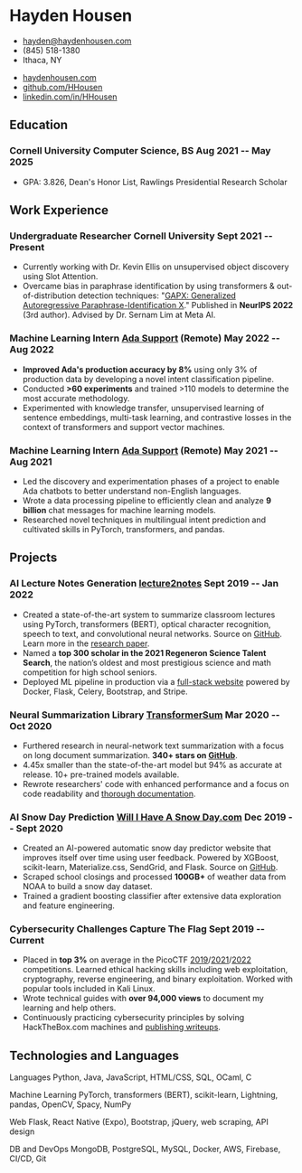 <!-- The (first) h1 will be used as the <title> of the HTML page -->
# Hayden Housen

<!-- The unordered list immediately after the h1 will be formatted on a single
line. It is intended to be used for contact details -->
- <hayden@haydenhousen.com>
- (845) 518-1380
- Ithaca, NY

<!-- Social Links -->
- [haydenhousen.com](https://haydenhousen.com)
- [github.com/HHousen](https://github.com/HHousen)
- [linkedin.com/in/HHousen](https://linkedin.com/in/HHousen)

<!-- The paragraph after the h1 and ul and before the first h2 is optional. It
is intended to be used for a short summary. -->

## Education

### <span>Cornell University</span> <span><span>Computer Science, BS</span> <span>Aug 2021 -- May 2025</span></span>

- GPA: 3.826, Dean's Honor List, Rawlings Presidential Research Scholar

## Work Experience

<!-- You have to wrap the "left" and "right" half of these headings in spans by
hand -->
### <span>Undergraduate Researcher</span> <span><span>Cornell University</span> <span>Sept 2021 -- Present</span></span>

- Currently working with Dr. Kevin Ellis on unsupervised object discovery using Slot Attention.
- Overcame bias in paraphrase identification by using transformers & out-of-distribution detection techniques: "[GAPX: Generalized](https://haydenhousen.com/media/GAPX.pdf) [Autoregressive Paraphrase-Identification X](https://haydenhousen.com/media/GAPX.pdf)." Published in **NeurIPS 2022** (3rd author). Advised by Dr. Sernam Lim at Meta AI.

### <span>Machine Learning Intern</span> <span><span><a href="https://ada.cx">Ada Support</a> (Remote)</span> <span>May 2022 -- Aug 2022</span></span>

- **Improved Ada's production accuracy by 8%** using only 3% of production data by developing a novel intent classification pipeline.
- Conducted **>60 experiments** and trained >110 models to determine the most accurate methodology.
- Experimented with knowledge transfer, unsupervised learning of sentence embeddings, multi-task learning, and contrastive losses in the context of transformers and support vector machines.

### <span>Machine Learning Intern</span> <span><span><a href="https://ada.cx">Ada Support</a> (Remote)</span> <span>May 2021 -- Aug 2021</span></span>

- Led the discovery and experimentation phases of a project to enable Ada chatbots to better understand non-English languages.
- Wrote a data processing pipeline to efficiently clean and analyze **9 billion** chat messages for machine learning models.
- Researched novel techniques in multilingual intent prediction and cultivated skills in PyTorch, transformers, and pandas.

## Projects

### <span>AI Lecture Notes Generation</span> <span><span><a href="https://haydenhousen.com/projects/lecture2notes/">lecture2notes</a></span> <span>Sept 2019 -- Jan 2022</span></span>

- Created a state-of-the-art system to summarize classroom lectures using PyTorch, transformers (BERT), optical character recognition, speech to text, and convolutional neural networks. Source on [GitHub](https://github.com/HHousen/lecture2notes/). Learn more in the [research paper](https://haydenhousen.com/media/lecture2notes-paper-v1.pdf).
- Named a **top 300 scholar in the 2021 Regeneron Science Talent Search**, the nation’s oldest and most prestigious science and math competition for high school seniors.
- Deployed ML pipeline in production via a [full-stack website](https://lecture2notes.com/) powered by Docker, Flask, Celery, Bootstrap, and Stripe.

### <span>Neural Summarization Library</span> <span><span><a href="https://github.com/HHousen/TransformerSum">TransformerSum</a></span> <span>Mar 2020 -- Oct 2020</span></span>

- Furthered research in neural-network text summarization with a focus on long document summarization. **340+ stars on [GitHub](https://github.com/HHousen/TransformerSum)**.
- 4.45x smaller than the state-of-the-art model but 94% as accurate at release. 10+ pre-trained models available.
- Rewrote researchers' code with enhanced performance and a focus on code readability and [thorough documentation](https://transformersum.readthedocs.io/en/latest/).

### <span>AI Snow Day Prediction</span> <span><span><a href="https://haydenhousen.com/projects/will-i-have-a-snow-day/">Will I Have A Snow Day.com</a></span> <span>Dec 2019 -- Sept 2020</span></span>

- Created an AI-powered automatic snow day predictor website that improves itself over time using user feedback. Powered by XGBoost, scikit-learn, Materialize.css, SendGrid, and Flask. Source on [GitHub](https://github.com/HHousen/willihaveasnowday).
- Scraped school closings and processed **100GB+** of weather data from NOAA to build a snow day dataset.
- Trained a gradient boosting classifier after extensive data exploration and feature engineering.

### <span>Cybersecurity Challenges</span> <span><span>Capture The Flag</span> <span>Sept 2019 -- Current</span></span>

- Placed in **top 3%** on average in the PicoCTF [2019](https://github.com/HHousen/PicoCTF-2019)/[2021](https://github.com/HHousen/PicoCTF-2021)/[2022](https://github.com/HHousen/PicoCTF-2022) competitions. Learned ethical hacking skills including web exploitation, cryptography, reverse engineering, and binary exploitation. Worked with popular tools included in Kali Linux.
- Wrote technical guides with **over 94,000 views** to document my learning and help others.
- Continuously practicing cybersecurity principles by solving HackTheBox.com machines and [publishing writeups](https://htb.haydenhousen.com/).

## Technologies and Languages

<span>Languages</span> <span>Python, Java, JavaScript, HTML/CSS, SQL, OCaml, C</span>

<span>Machine Learning</span> <span>PyTorch, transformers (BERT), scikit-learn, Lightning, pandas, OpenCV, Spacy, NumPy</span>

<span>Web</span> <span>Flask, React Native (Expo), Bootstrap, jQuery, web scraping, API design</span>

<span>DB and DevOps</span> <span>MongoDB, PostgreSQL, MySQL, Docker, AWS, Firebase, CI/CD, Git</span>

<!-- Resume [generated from markdown](https://github.com/HHousen/resume) and styled with my custom CSS via a python script. -->
